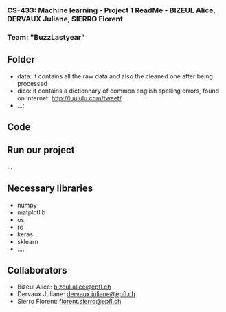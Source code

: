 ### CS-433: Machine learning - Project 1 ReadMe - BIZEUL Alice, DERVAUX Juliane, SIERRO Florent
### Team: "BuzzLastyear" 

## Folder
* data: it contains all the raw data and also the cleaned one after being processed
* dico: it contains a dictionnary of common english spelling errors, found on internet: http://luululu.com/tweet/ 
* ...:

## Code  


## Run our project
...

## Necessary libraries
* numpy
* matplotlib
* os
* re
* keras
* sklearn
* ....

## Collaborators
* Bizeul Alice:	 	bizeul.alice@epfl.ch
* Dervaux Juliane:	dervaux.juliane@epfl.ch
* Sierro Florent:	florent.sierro@epfl.ch
